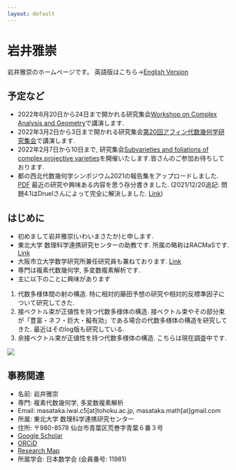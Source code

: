 ```yaml
---
layout: default
---
```



# **岩井雅崇**
岩井雅崇のホームページです。
英語版はこちら→[English Version](https://masataka123.github.io/blog3_e/)

## **予定など**
- 2022年6月20日から24日まで開かれる研究集会[Workshop on Complex Analysis and Geometry](https://grauert-tubes-2022.esaga.net)で講演します.
- 2022年3月2日から3日まで開かれる研究集会[第20回アフィン代数幾何学研究集会](http://dubouloz.perso.math.cnrs.fr/Confs/AAG-20-Saitama-2022/index.html)で講演します.
- 2022年2月7日から10日まで, 研究集会[Subvarieties and foliations of complex projective varieties](https://tkoike.com/conf_2021/2022Feb.html)を開催いたします.皆さんのご参加お待ちしております.
- 都の西北代数幾何学シンポジウム2021の報告集をアップロードしました. [PDF](https://masataka123.github.io/blog3/pdf/2021_10_31.pdf) 最近の研究や興味ある内容を思う存分書きました. (2021/12/20追記: 問題4.1はDruelさんによって完全に解決しました. [Link](https://arxiv.org/abs/2112.05449))

## **はじめに**
- 初めまして岩井雅崇(いわいまさたか)と申します.
- 東北大学 数理科学連携研究センターの助教です. 所属の略称はRACMaSです. [Link](http://www.racmas.tohoku.ac.jp/organization.php)
- 大阪市立大学数学研究所兼任研究員も兼ねております. [Link](https://www.sci.osaka-cu.ac.jp/OCAMI/about/member/member.html)
- 専門は複素代数幾何学, 多変数複素解析です.
- 主に以下のことに興味があります
1. 代数多様体間の射の構造. 特に相対的藤田予想の研究や相対的反標準因子について研究してきた.
2. 接ベクトル束が正値性を持つ代数多様体の構造. 接ベクトル束やその部分束が「豊富・ネフ・巨大・擬有効」である場合の代数多様体の構造を研究してきた. 最近はそのlog版も研究している.
3. 余接ベクトル束が正値性を持つ代数多様体の構造. こちらは現在調査中です.


![](https://masataka123.github.io/blog3/picture/1.jpg )

## **事務関連**
- 名前: 岩井雅崇
- 専門: 複素代数幾何学, 多変数複素解析
- Email: masataka.iwai.c5[at]tohoku.ac.jp, masataka.math[at]gmail.com
- 所属: 東北大学 数理科学連携研究センター
- 住所: 〒980-8578 仙台市青葉区荒巻字青葉６番３号
- [Google Scholar](https://scholar.google.com/citations?hl=ja&user=ZTKnR6QAAAAJ)
- [ORCiD](https://orcid.org/0000-0002-0273-0360)
- [Research Map](https://researchmap.jp/Masataka_iwai)
- 所属学会: 日本数学会 (会員番号: 11981)



